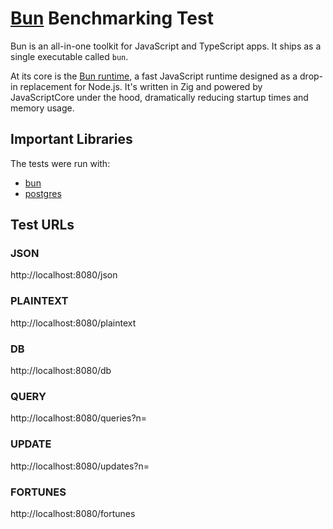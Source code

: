 # [Bun](https://github.com/oven-sh/bun) Benchmarking Test

Bun is an all-in-one toolkit for JavaScript and TypeScript apps. It ships as a single executable called `bun​`.

At its core is the [Bun runtime](https://bun.sh/docs#what-is-a-runtime), a fast JavaScript runtime designed as a drop-in replacement for Node.js. It's written in Zig and powered by JavaScriptCore under the hood, dramatically reducing startup times and memory usage.

## Important Libraries
The tests were run with:
* [bun](https://github.com/oven-sh/bun)
* [postgres](https://github.com/porsager/postgres)

## Test URLs
### JSON

http://localhost:8080/json

### PLAINTEXT

http://localhost:8080/plaintext

### DB

http://localhost:8080/db

### QUERY

http://localhost:8080/queries?n=

### UPDATE

http://localhost:8080/updates?n=

### FORTUNES

http://localhost:8080/fortunes